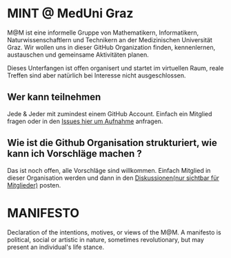 # MINT @ MedUni Graz

M@M ist eine informelle Gruppe von Mathematikern, Informatikern, Naturwissenschaftlern und Technikern an der Medizinischen Universität Graz. Wir wollen uns in dieser GitHub Organization finden, kennenlernen, austauschen und gemeinsame Aktivitäten planen. 

Dieses Unterfangen ist  offen organisert und startet im virtuellen Raum, reale Treffen sind aber natürlich bei Interesse nicht ausgeschlossen. 

## Wer kann teilnehmen
Jede & Jeder mit zumindest einem GitHub Account. Einfach ein Mitglied fragen oder in den [Issues hier um Aufnahme](https://github.com/MINT-MedUniGraz/MANIFESTO/issues)
anfragen.  

## Wie ist die Github Organisation strukturiert, wie kann ich Vorschläge machen ?
Das ist noch offen, alle Vorschläge sind willkommen. Einfach Mitglied in dieser Organisation werden und dann in den [Diskussionen(nur sichtbar für Mitglieder)](https://github.com/MINT-MedUniGraz/MANIFESTO/discussions) posten.


# MANIFESTO

Declaration of the intentions, motives, or views of the M@M. A manifesto is political, social or artistic in nature, sometimes revolutionary, but may present an individual's life stance. 
